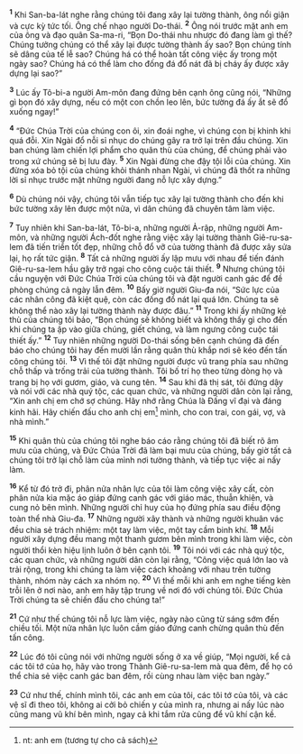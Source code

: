 <sup><b>1</b></sup> Khi San-ba-lát nghe rằng chúng tôi đang xây lại tường thành, ông nổi giận và cực kỳ tức tối. Ông chế nhạo người Do-thái. <sup><b>2</b></sup> Ông nói trước mặt anh em của ông và đạo quân Sa-ma-ri, “Bọn Do-thái nhu nhược đó đang làm gì thế? Chúng tưởng chúng có thể xây lại được tường thành ấy sao? Bọn chúng tính sẽ dâng của tế lễ sao? Chúng há có thể hoàn tất công việc ấy trong một ngày sao? Chúng há có thể làm cho đống đá đổ nát đã bị cháy ấy được xây dựng lại sao?”

<sup><b>3</b></sup> Lúc ấy Tô-bi-a người Am-môn đang đứng bên cạnh ông cũng nói, “Những gì bọn đó xây dựng, nếu có một con chồn leo lên, bức tường đá ấy ắt sẽ đổ xuống ngay!”

<sup><b>4</b></sup> “Đức Chúa Trời của chúng con ôi, xin đoái nghe, vì chúng con bị khinh khi quá đỗi. Xin Ngài đổ nỗi sỉ nhục do chúng gây ra trở lại trên đầu chúng. Xin ban chúng làm chiến lợi phẩm cho quân thù của chúng, để chúng phải vào trong xứ chúng sẽ bị lưu đày. <sup><b>5</b></sup> Xin Ngài đừng che đậy tội lỗi của chúng. Xin đừng xóa bỏ tội của chúng khỏi thánh nhan Ngài, vì chúng đã thốt ra những lời sỉ nhục trước mặt những người đang nỗ lực xây dựng.”

<sup><b>6</b></sup> Dù chúng nói vậy, chúng tôi vẫn tiếp tục xây lại tường thành cho đến khi bức tường xây lên được một nửa, vì dân chúng đã chuyên tâm làm việc.

<sup><b>7</b></sup> Tuy nhiên khi San-ba-lát, Tô-bi-a, những người Ả-rập, những người Am-môn, và những người Ách-đốt nghe rằng việc xây lại tường thành Giê-ru-sa-lem đã tiến triển tốt đẹp, những chỗ đổ vỡ của tường thành đã được xây sửa lại, họ rất tức giận. <sup><b>8</b></sup> Tất cả những người ấy lập mưu với nhau để tiến đánh Giê-ru-sa-lem hầu gây trở ngại cho công cuộc tái thiết. <sup><b>9</b></sup> Nhưng chúng tôi cầu nguyện với Đức Chúa Trời của chúng tôi và đặt người canh gác để đề phòng chúng cả ngày lẫn đêm. <sup><b>10</b></sup> Bấy giờ người Giu-đa nói, “Sức lực của các nhân công đã kiệt quệ, còn các đống đổ nát lại quá lớn. Chúng ta sẽ không thể nào xây lại tường thành này được đâu.” <sup><b>11</b></sup> Trong khi ấy những kẻ thù của chúng tôi bảo, “Bọn chúng sẽ không biết và không thấy gì cho đến khi chúng ta ập vào giữa chúng, giết chúng, và làm ngưng công cuộc tái thiết ấy.” <sup><b>12</b></sup> Tuy nhiên những người Do-thái sống bên cạnh chúng đã đến báo cho chúng tôi hay đến mười lần rằng quân thù khắp nơi sẽ kéo đến tấn công chúng tôi. <sup><b>13</b></sup> Vì thế tôi đặt những người được vũ trang phía sau những chỗ thấp và trống trải của tường thành. Tôi bố trí họ theo từng dòng họ và trang bị họ với gươm, giáo, và cung tên. <sup><b>14</b></sup> Sau khi đã thị sát, tôi đứng dậy và nói với các nhà quý tộc, các quan chức, và những người dân còn lại rằng, “Xin anh chị em chớ sợ chúng. Hãy nhớ rằng Chúa là Đấng vĩ đại và đáng kinh hãi. Hãy chiến đấu cho anh chị em[^1] mình, cho con trai, con gái, vợ, và nhà mình.”

<sup><b>15</b></sup> Khi quân thù của chúng tôi nghe báo cáo rằng chúng tôi đã biết rõ âm mưu của chúng, và Đức Chúa Trời đã làm bại mưu của chúng, bấy giờ tất cả chúng tôi trở lại chỗ làm của mình nơi tường thành, và tiếp tục việc ai nấy làm.

<sup><b>16</b></sup> Kể từ đó trở đi, phân nửa nhân lực của tôi làm công việc xây cất, còn phân nửa kia mặc áo giáp đứng canh gác với giáo mác, thuẫn khiên, và cung nỏ bên mình. Những người chỉ huy của họ đứng phía sau điều động toàn thể nhà Giu-đa. <sup><b>17</b></sup> Những người xây thành và những người khuân vác đều chia sẻ trách nhiệm: một tay làm việc, một tay cầm binh khí. <sup><b>18</b></sup> Mỗi người xây dựng đều mang một thanh gươm bên mình trong khi làm việc, còn người thổi kèn hiệu lịnh luôn ở bên cạnh tôi. <sup><b>19</b></sup> Tôi nói với các nhà quý tộc, các quan chức, và những người dân còn lại rằng, “Công việc quá lớn lao và trải rộng, trong khi chúng ta làm việc cách khoảng với nhau trên tường thành, nhóm này cách xa nhóm nọ. <sup><b>20</b></sup> Vì thế mỗi khi anh em nghe tiếng kèn trỗi lên ở nơi nào, anh em hãy tập trung về nơi đó với chúng tôi. Đức Chúa Trời chúng ta sẽ chiến đấu cho chúng ta!”

<sup><b>21</b></sup> Cứ như thế chúng tôi nỗ lực làm việc, ngày nào cũng từ sáng sớm đến chiều tối. Một nửa nhân lực luôn cầm giáo đứng canh chừng quân thù đến tấn công.

<sup><b>22</b></sup> Lúc đó tôi cũng nói với những người sống ở xa về giúp, “Mọi người, kể cả các tôi tớ của họ, hãy vào trong Thành Giê-ru-sa-lem mà qua đêm, để họ có thể chia sẻ việc canh gác ban đêm, rồi cùng nhau làm việc ban ngày.”

<sup><b>23</b></sup> Cứ như thế, chính mình tôi, các anh em của tôi, các tôi tớ của tôi, và các vệ sĩ đi theo tôi, không ai cởi bỏ chiến y của mình ra, nhưng ai nấy lúc nào cũng mang vũ khí bên mình, ngay cả khi tắm rửa cũng để vũ khí cận kề.

[^1]: nt: anh em (tương tự cho cả sách)